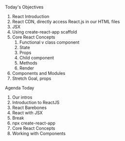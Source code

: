 Today's Objectives

1. React Introduction
2. React CDN, directly access React.js in our HTML files
3. JSX
4. Using create-react-app scaffold
5. Core React Concepts
   1. Functional v class component
   2. State
   3. Props
   4. Child component
   5. Methods
   6. Render
6. Components and Modules
7. Stretch Goal, props


Agenda Today

1. Our intros
2. Introduction to ReactJS
3. React Barebones
4. React with JSX
5. Break
6. npx create-react-app
7. Core React Concepts
8. Working with Components